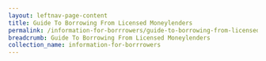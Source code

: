 ```yaml
---
layout: leftnav-page-content
title: Guide To Borrowing From Licensed Moneylenders
permalink: /information-for-borrrowers/guide-to-borrowing-from-licensed-moneylenders/
breadcrumb: Guide To Borrowing From Licensed Moneylenders
collection_name: information-for-borrrowers
---
```


